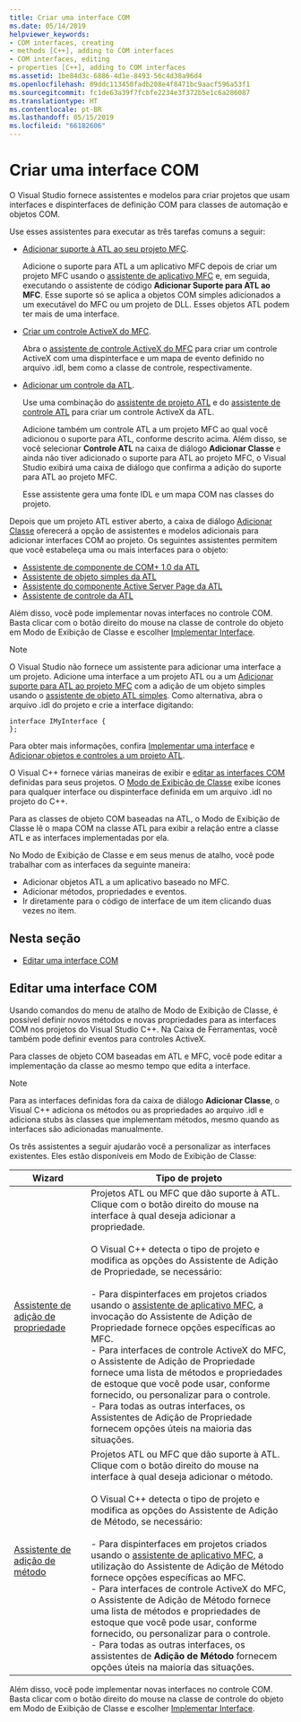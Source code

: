 ```yaml
---
title: Criar uma interface COM
ms.date: 05/14/2019
helpviewer_keywords:
- COM interfaces, creating
- methods [C++], adding to COM interfaces
- COM interfaces, editing
- properties [C++], adding to COM interfaces
ms.assetid: 1be84d3c-6886-4d1e-8493-56c4d38a96d4
ms.openlocfilehash: 09ddc113450fadb208e4f8471bc9aacf596a53f1
ms.sourcegitcommit: fc1de63a39f7fcbfe2234e3f372b5e1c6a286087
ms.translationtype: HT
ms.contentlocale: pt-BR
ms.lasthandoff: 05/15/2019
ms.locfileid: "66182606"
---
```

# <a name="create-a-com-interface"></a>Criar uma interface COM

O Visual Studio fornece assistentes e modelos para criar projetos que usam interfaces e dispinterfaces de definição COM para classes de automação e objetos COM.

Use esses assistentes para executar as três tarefas comuns a seguir:

- [Adicionar suporte à ATL ao seu projeto MFC](../mfc/reference/adding-atl-support-to-your-mfc-project.md).

  Adicione o suporte para ATL a um aplicativo MFC depois de criar um projeto MFC usando o [assistente de aplicativo MFC](../mfc/reference/mfc-application-wizard.md) e, em seguida, executando o assistente de código **Adicionar Suporte para ATL ao MFC**. Esse suporte só se aplica a objetos COM simples adicionados a um executável do MFC ou um projeto de DLL. Esses objetos ATL podem ter mais de uma interface.

- [Criar um controle ActiveX do MFC](../mfc/reference/creating-an-mfc-activex-control.md).

  Abra o [assistente de controle ActiveX do MFC](../mfc/reference/mfc-activex-control-wizard.md) para criar um controle ActiveX com uma dispinterface e um mapa de evento definido no arquivo .idl, bem como a classe de controle, respectivamente.

- [Adicionar um controle da ATL](../atl/reference/adding-an-atl-control.md).

  Use uma combinação do [assistente de projeto ATL](../atl/reference/atl-project-wizard.md) e do [assistente de controle ATL](../atl/reference/atl-control-wizard.md) para criar um controle ActiveX da ATL.

  Adicione também um controle ATL a um projeto MFC ao qual você adicionou o suporte para ATL, conforme descrito acima. Além disso, se você selecionar **Controle ATL** na caixa de diálogo **Adicionar Classe** e ainda não tiver adicionado o suporte para ATL ao projeto MFC, o Visual Studio exibirá uma caixa de diálogo que confirma a adição do suporte para ATL ao projeto MFC.

  Esse assistente gera uma fonte IDL e um mapa COM nas classes do projeto.

Depois que um projeto ATL estiver aberto, a caixa de diálogo [Adicionar Classe](../ide/add-class-dialog-box.md) oferecerá a opção de assistentes e modelos adicionais para adicionar interfaces COM ao projeto. Os seguintes assistentes permitem que você estabeleça uma ou mais interfaces para o objeto:

- [Assistente de componente de COM+ 1.0 da ATL](../atl/reference/atl-com-plus-1-0-component-wizard.md)
- [Assistente de objeto simples da ATL](../atl/reference/atl-simple-object-wizard.md)
- [Assistente do componente Active Server Page da ATL](../atl/reference/atl-active-server-page-component-wizard.md)
- [Assistente de controle da ATL](../atl/reference/atl-control-wizard.md)

Além disso, você pode implementar novas interfaces no controle COM. Basta clicar com o botão direito do mouse na classe de controle do objeto em Modo de Exibição de Classe e escolher [Implementar Interface](../ide/implement-interface-wizard.md).

> [!NOTE]
> O Visual Studio não fornece um assistente para adicionar uma interface a um projeto. Adicione uma interface a um projeto ATL ou a um [Adicionar suporte para ATL ao projeto MFC](../mfc/reference/adding-atl-support-to-your-mfc-project.md) com a adição de um objeto simples usando o [assistente de objeto ATL simples](../atl/reference/atl-simple-object-wizard.md). Como alternativa, abra o arquivo .idl do projeto e crie a interface digitando:

```
interface IMyInterface {
};
```

Para obter mais informações, confira [Implementar uma interface](../ide/implementing-an-interface-visual-cpp.md) e [Adicionar objetos e controles a um projeto ATL](../atl/reference/adding-objects-and-controls-to-an-atl-project.md).

O Visual C++ fornece várias maneiras de exibir e [editar as interfaces COM](#edit-a-com-interface) definidas para seus projetos. O [Modo de Exibição de Classe](/visualstudio/ide/viewing-the-structure-of-code) exibe ícones para qualquer interface ou dispinterface definida em um arquivo .idl no projeto do C++.

Para as classes de objeto COM baseadas na ATL, o Modo de Exibição de Classe lê o mapa COM na classe ATL para exibir a relação entre a classe ATL e as interfaces implementadas por ela.

No Modo de Exibição de Classe e em seus menus de atalho, você pode trabalhar com as interfaces da seguinte maneira:

- Adicionar objetos ATL a um aplicativo baseado no MFC.
- Adicionar métodos, propriedades e eventos.
- Ir diretamente para o código de interface de um item clicando duas vezes no item.

## <a name="in-this-section"></a>Nesta seção

- [Editar uma interface COM](#edit-a-com-interface)

## <a name="edit-a-com-interface"></a>Editar uma interface COM

Usando comandos do menu de atalho de Modo de Exibição de Classe, é possível definir novos métodos e novas propriedades para as interfaces COM nos projetos do Visual Studio C++. Na Caixa de Ferramentas, você também pode definir eventos para controles ActiveX.

Para classes de objeto COM baseadas em ATL e MFC, você pode editar a implementação da classe ao mesmo tempo que edita a interface.

> [!NOTE]
> Para as interfaces definidas fora da caixa de diálogo **Adicionar Classe**, o Visual C++ adiciona os métodos ou as propriedades ao arquivo .idl e adiciona stubs às classes que implementam métodos, mesmo quando as interfaces são adicionadas manualmente.

Os três assistentes a seguir ajudarão você a personalizar as interfaces existentes. Eles estão disponíveis em Modo de Exibição de Classe:

|Wizard|Tipo de projeto|
|------------|------------------|
|[Assistente de adição de propriedade](../ide/names-add-property-wizard.md)|Projetos ATL ou MFC que dão suporte à ATL. Clique com o botão direito do mouse na interface à qual deseja adicionar a propriedade.<br /><br />O Visual C++ detecta o tipo de projeto e modifica as opções do Assistente de Adição de Propriedade, se necessário:<br /><br />- Para dispinterfaces em projetos criados usando o [assistente de aplicativo MFC](../mfc/reference/mfc-application-wizard.md), a invocação do Assistente de Adição de Propriedade fornece opções específicas ao MFC.<br />- Para interfaces de controle ActiveX do MFC, o Assistente de Adição de Propriedade fornece uma lista de métodos e propriedades de estoque que você pode usar, conforme fornecido, ou personalizar para o controle.<br />- Para todas as outras interfaces, os Assistentes de Adição de Propriedade fornecem opções úteis na maioria das situações.|
|[Assistente de adição de método](../ide/add-method-wizard.md)|Projetos ATL ou MFC que dão suporte à ATL. Clique com o botão direito do mouse na interface à qual deseja adicionar o método.<br /><br />O Visual C++ detecta o tipo de projeto e modifica as opções do Assistente de Adição de Método, se necessário:<br /><br />- Para dispinterfaces em projetos criados usando o [assistente de aplicativo MFC](../mfc/reference/mfc-application-wizard.md), a utilização do Assistente de Adição de Método fornece opções específicas ao MFC.<br />- Para interfaces de controle ActiveX do MFC, o Assistente de Adição de Método fornece uma lista de métodos e propriedades de estoque que você pode usar, conforme fornecido, ou personalizar para o controle.<br />- Para todas as outras interfaces, os assistentes de **Adição de Método** fornecem opções úteis na maioria das situações.|

Além disso, você pode implementar novas interfaces no controle COM. Basta clicar com o botão direito do mouse na classe de controle do objeto em Modo de Exibição de Classe e escolher [Implementar Interface](../ide/implement-interface-wizard.md).
